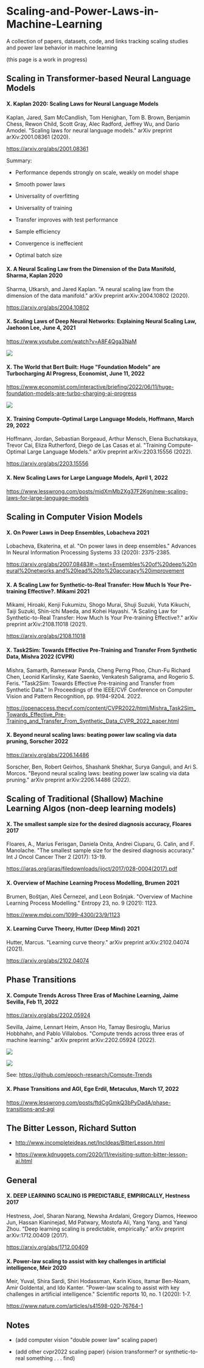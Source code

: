 # Scaling-and-Power-Laws-in-Machine-Learning
A collection of papers, datasets, code, and links tracking scaling studies and power law behavior in machine learning

(this page is a work in progress)

## Scaling in Transformer-based Neural Language Models

#### X. Kaplan 2020: Scaling Laws for Neural Language Models

Kaplan, Jared, Sam McCandlish, Tom Henighan, Tom B. Brown, Benjamin Chess, Rewon Child, Scott Gray, Alec Radford, Jeffrey Wu, and Dario Amodei. "Scaling laws for neural language models." arXiv preprint arXiv:2001.08361 (2020).

https://arxiv.org/abs/2001.08361
 

Summary: 

* Performance depends strongly on scale, weakly on model shape

* Smooth power laws

* Universality of overfitting

* Universality of training

* Transfer improves with test performance

* Sample efficiency

* Convergence is ineffecient

* Optimal batch size

#### X. A Neural Scaling Law from the Dimension of the Data Manifold, Sharma, Kaplan 2020

Sharma, Utkarsh, and Jared Kaplan. "A neural scaling law from the dimension of the data manifold." arXiv preprint arXiv:2004.10802 (2020).

https://arxiv.org/abs/2004.10802

#### X. Scaling Laws of Deep Neural Networks: Explaining Neural Scaling Law, Jaehoon Lee, June 4, 2021

https://www.youtube.com/watch?v=A8F4Qga3NaM

![](img/Lee2021_ExplainingNeuralScaling2.png.png)

#### X. The World that Bert Built: Huge "Foundation Models" are Turbocharging AI Progress, Economist, June 11, 2022

https://www.economist.com/interactive/briefing/2022/06/11/huge-foundation-models-are-turbo-charging-ai-progress

![](img/blessings1.png)

#### X. Training Compute-Optimal Large Language Models, Hoffmann, March 29, 2022

Hoffmann, Jordan, Sebastian Borgeaud, Arthur Mensch, Elena Buchatskaya, Trevor Cai, Eliza Rutherford, Diego de Las Casas et al. "Training Compute-Optimal Large Language Models." arXiv preprint arXiv:2203.15556 (2022).

https://arxiv.org/abs/2203.15556

#### X. New Scaling Laws for Large Language Models, April 1, 2022

https://www.lesswrong.com/posts/midXmMb2Xg37F2Kgn/new-scaling-laws-for-large-language-models

## Scaling in Computer Vision Models

#### X. On Power Laws in Deep Ensembles, Lobacheva 2021

Lobacheva, Ekaterina, et al. "On power laws in deep ensembles." Advances In Neural Information Processing Systems 33 (2020): 2375-2385.

https://arxiv.org/abs/2007.08483#:~:text=Ensembles%20of%20deep%20neural%20networks,and%20lead%20to%20accuracy%20improvement


#### X. A Scaling Law for Synthetic-to-Real Transfer: How Much Is Your Pre-training Effective?. Mikami 2021

Mikami, Hiroaki, Kenji Fukumizu, Shogo Murai, Shuji Suzuki, Yuta Kikuchi, Taiji Suzuki, Shin-ichi Maeda, and Kohei Hayashi. "A Scaling Law for Synthetic-to-Real Transfer: How Much Is Your Pre-training Effective?." arXiv preprint arXiv:2108.11018 (2021).

https://arxiv.org/abs/2108.11018

#### X. Task2Sim: Towards Effective Pre-Training and Transfer From Synthetic Data, Mishra 2022 (CVPR)

Mishra, Samarth, Rameswar Panda, Cheng Perng Phoo, Chun-Fu Richard Chen, Leonid Karlinsky, Kate Saenko, Venkatesh Saligrama, and Rogerio S. Feris. "Task2Sim: Towards Effective Pre-training and Transfer from Synthetic Data." In Proceedings of the IEEE/CVF Conference on Computer Vision and Pattern Recognition, pp. 9194-9204. 2022.

https://openaccess.thecvf.com/content/CVPR2022/html/Mishra_Task2Sim_Towards_Effective_Pre-Training_and_Transfer_From_Synthetic_Data_CVPR_2022_paper.html

#### X. Beyond neural scaling laws: beating power law scaling via data pruning, Sorscher 2022

https://arxiv.org/abs/2206.14486

Sorscher, Ben, Robert Geirhos, Shashank Shekhar, Surya Ganguli, and Ari S. Morcos. "Beyond neural scaling laws: beating power law scaling via data pruning." arXiv preprint arXiv:2206.14486 (2022).
## Scaling of Traditional (Shallow) Machine Learning Algos (non-deep learning models)

#### X. The smallest sample size for the desired diagnosis accuracy, Floares 2017

Floares, A., Marius Ferisgan, Daniela Onita, Andrei Ciuparu, G. Calin, and F. Manolache. "The smallest sample size for the desired diagnosis accuracy." Int J Oncol Cancer Ther 2 (2017): 13-19.

https://iaras.org/iaras/filedownloads/ijoct/2017/028-0004(2017).pdf

#### X. Overview of Machine Learning Process Modelling, Brumen 2021

Brumen, Boštjan, Aleš Černezel, and Leon Bošnjak. "Overview of Machine Learning Process Modelling." Entropy 23, no. 9 (2021): 1123.

https://www.mdpi.com/1099-4300/23/9/1123

#### X. Learning Curve Theory, Hutter (Deep Mind) 2021

Hutter, Marcus. "Learning curve theory." arXiv preprint arXiv:2102.04074 (2021).

https://arxiv.org/abs/2102.04074

## Phase Transitions

#### X. Compute Trends Across Three Eras of Machine Learning, Jaime Sevilla, Feb 11, 2022

https://arxiv.org/abs/2202.05924

Sevilla, Jaime, Lennart Heim, Anson Ho, Tamay Besiroglu, Marius Hobbhahn, and Pablo Villalobos. "Compute trends across three eras of machine learning." arXiv preprint arXiv:2202.05924 (2022).

![](img/flops0.png)

![](img/flops1.png)

See: https://github.com/epoch-research/Compute-Trends

#### X. Phase Transitions and AGI, Ege Erdil, Metaculus, March 17, 2022

https://www.lesswrong.com/posts/ftdCgGmkQ3bPyDadA/phase-transitions-and-agi

## The Bitter Lesson, Richard Sutton

* http://www.incompleteideas.net/IncIdeas/BitterLesson.html

* https://www.kdnuggets.com/2020/11/revisiting-sutton-bitter-lesson-ai.html

## General

#### X. DEEP LEARNING SCALING IS PREDICTABLE, EMPIRICALLY, Hestness 2017

Hestness, Joel, Sharan Narang, Newsha Ardalani, Gregory Diamos, Heewoo Jun, Hassan Kianinejad, Md Patwary, Mostofa Ali, Yang Yang, and Yanqi Zhou. "Deep learning scaling is predictable, empirically." arXiv preprint arXiv:1712.00409 (2017).

https://arxiv.org/abs/1712.00409

#### X. Power-law scaling to assist with key challenges in artificial intelligence, Meir 2020

Meir, Yuval, Shira Sardi, Shiri Hodassman, Karin Kisos, Itamar Ben-Noam, Amir Goldental, and Ido Kanter. "Power-law scaling to assist with key challenges in artificial intelligence." Scientific reports 10, no. 1 (2020): 1-7.

https://www.nature.com/articles/s41598-020-76764-1

## Notes

* (add computer vision "double power law" scaling paper)

* (add other cvpr2022 scaling paper) (vision transformer? or synthetic-to-real something . . . find)
